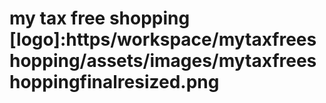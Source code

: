 # my tax free shopping [logo]:https/workspace/mytaxfreeshopping/assets/images/mytaxfreeshoppingfinalresized.png
